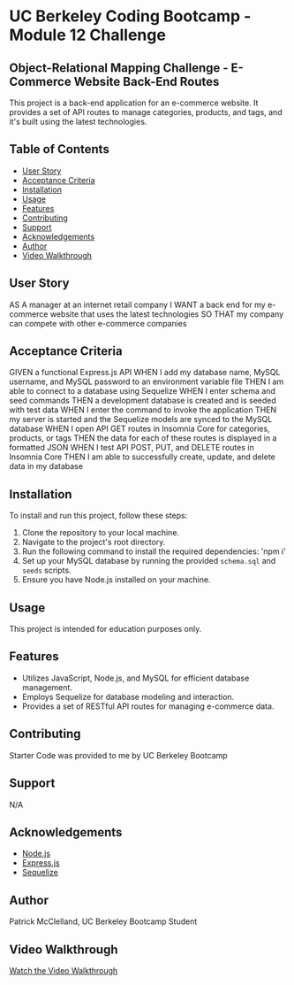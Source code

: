 # UC Berkeley Coding Bootcamp - Module 12 Challenge
## Object-Relational Mapping Challenge - E-Commerce Website Back-End Routes
This project is a back-end application for an e-commerce website. It provides a set of API routes to manage categories, products, and tags, and it's built using the latest technologies.

## Table of Contents 
- [User Story](#user-story)
- [Acceptance Criteria](#acceptance-criteria)
- [Installation](#installation)
- [Usage](#usage)
- [Features](#features)
- [Contributing](#contributing)
- [Support](#support)
- [Acknowledgements](#acknowledgements)
- [Author](#author)
- [Video Walkthrough](#video-walkthrough)

## User Story
AS A manager at an internet retail company
I WANT a back end for my e-commerce website that uses the latest technologies
SO THAT my company can compete with other e-commerce companies

## Acceptance Criteria
GIVEN a functional Express.js API
WHEN I add my database name, MySQL username, and MySQL password to an environment variable file
THEN I am able to connect to a database using Sequelize
WHEN I enter schema and seed commands
THEN a development database is created and is seeded with test data
WHEN I enter the command to invoke the application
THEN my server is started and the Sequelize models are synced to the MySQL database
WHEN I open API GET routes in Insomnia Core for categories, products, or tags
THEN the data for each of these routes is displayed in a formatted JSON
WHEN I test API POST, PUT, and DELETE routes in Insomnia Core
THEN I am able to successfully create, update, and delete data in my database

## Installation
To install and run this project, follow these steps:
1. Clone the repository to your local machine.
2. Navigate to the project's root directory.
3. Run the following command to install the required dependencies: 'npm i'
4. Set up your MySQL database by running the provided `schema.sql` and `seeds` scripts.
5. Ensure you have Node.js installed on your machine.

## Usage 
This project is intended for education purposes only.

## Features
- Utilizes JavaScript, Node.js, and MySQL for efficient database management.
- Employs Sequelize for database modeling and interaction.
- Provides a set of RESTful API routes for managing e-commerce data.

## Contributing
Starter Code was provided to me by UC Berkeley Bootcamp

## Support
N/A

## Acknowledgements
- [Node.js](https://nodejs.org/)
- [Express.js](https://expressjs.com/)
- [Sequelize](https://sequelize.org/)

## Author
Patrick McClelland, UC Berkeley Bootcamp Student

## Video Walkthrough
[Watch the Video Walkthrough](https://youtu.be/Ma6sTc5NXzk?si=Refq4-x8765Xffly)
